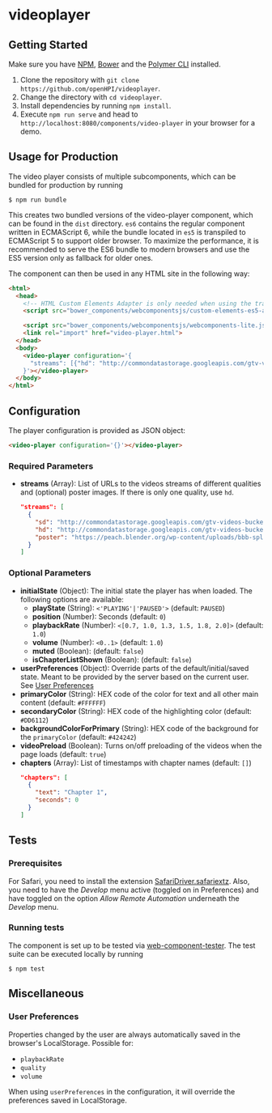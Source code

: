# videoplayer


## Getting Started

Make sure you have [NPM](https://www.npmjs.com/get-npm), [Bower](https://www.npmjs.com/package/bower) and the [Polymer CLI](https://www.npmjs.com/package/polymer-cli) installed.

1. Clone the repository with `git clone https://github.com/openHPI/videoplayer`.
2. Change the directory with `cd videoplayer`.
3. Install dependencies by running `npm install`.
4. Execute `npm run serve` and head to `http://localhost:8080/components/video-player` in your browser for a demo.

## Usage for Production
The video player consists of multiple subcomponents, which can be bundled for production by running
```
$ npm run bundle
```
This creates two bundled versions of the video-player component, which can be found in the `dist` directory. `es6` contains the regular component written in ECMAScript 6, while the bundle located in `es5` is transpiled to ECMAScript 5 to support older browser.
To maximize the performance, it is recommended to serve the ES6 bundle to modern browsers and use the ES5 version only as fallback for older ones.

The component can then be used in any HTML site in the following way:
```html
<html>
  <head>
    <!-- HTML Custom Elements Adapter is only needed when using the transpiled ES5 version of the component. -->
    <script src="bower_components/webcomponentsjs/custom-elements-es5-adapter.js"></script>

    <script src="bower_components/webcomponentsjs/webcomponents-lite.js"></script>
    <link rel="import" href="video-player.html">
  </head>
  <body>
    <video-player configuration='{
      "streams": [{"hd": "http://commondatastorage.googleapis.com/gtv-videos-bucket/sample/BigBuckBunny.mp4"}]
    }'></video-player>
  </body>
</html>
```

## Configuration

The player configuration is provided as JSON object:
```html
<video-player configuration='{}'></video-player>
```

### Required Parameters
* **streams** (Array): List of URLs to the videos streams of different qualities and (optional) poster images. If there is only one quality, use `hd`.
    ```JSON
    "streams": [
      {
        "sd": "http://commondatastorage.googleapis.com/gtv-videos-bucket/sample/BigBuckBunny.mp4",
        "hd": "http://commondatastorage.googleapis.com/gtv-videos-bucket/sample/BigBuckBunny.mp4",
        "poster": "https://peach.blender.org/wp-content/uploads/bbb-splash.png"
      }
    ]
    ```

### Optional Parameters
* **initialState** (Object): The initial state the player has when loaded. The following options are available:
    * **playState** (String): `<'PLAYING'|'PAUSED'>` (default: `PAUSED`)
    * **position** (Number): Seconds (default: `0`)
    * **playbackRate** (Number): `<[0.7, 1.0, 1.3, 1.5, 1.8, 2.0]>` (default: `1.0`)
    * **volume** (Number): `<0..1>` (default: `1.0`)
    * **muted** (Boolean): (default: `false`)
    * **isChapterListShown** (Boolean): (default: `false`)
* **userPreferences** (Object): Override parts of the default/initial/saved state. Meant to be provided by the server based on the current user. See [User Preferences](#user-preferences)
* **primaryColor** (String): HEX code of the color for text and all other main content (default: `#FFFFFF`)
* **secondaryColor** (String): HEX code of the highlighting color (default: `#DD6112`)
* **backgroundColorForPrimary** (String): HEX code of the background for the `primaryColor` (default: `#424242`)
* **videoPreload** (Boolean): Turns on/off preloading of the videos when the page loads (default: `true`)
* **chapters** (Array): List of timestamps with chapter names (default: `[]`)
    ```JSON
    "chapters": [
      {
        "text": "Chapter 1",
        "seconds": 0
      }
    ]
    ```

## Tests

### Prerequisites

For Safari, you need to install the extension [SafariDriver.safariextz](http://selenium-release.storage.googleapis.com/2.48/SafariDriver.safariextz). Also, you need to have the _Develop_ menu active (toggled on in Preferences) and have toggled on the option _Allow Remote Automation_ underneath the _Develop_ menu.

### Running tests

The component is set up to be tested via [web-component-tester](https://github.com/Polymer/web-component-tester). The test suite can be executed locally by running
```
$ npm test
```

## Miscellaneous
### User Preferences
Properties changed by the user are always automatically saved in the browser's LocalStorage. Possible for:
* `playbackRate`
* `quality`
* `volume`

When using `userPreferences` in the configuration, it will override the preferences saved in LocalStorage.
